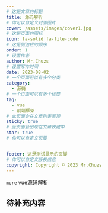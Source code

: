 ```yaml
---
# 这是文章的标题
title: 源码解析
# 你可以自定义封面图片
cover: /assets/images/cover1.jpg
# 这是页面的图标
icon: fa-solid fa-file-code
# 这是侧边栏的顺序
order: 1
# 设置作者
author: Mr.Chuzs
# 设置写作时间
date: 2023-08-02
# 一个页面可以有多个分类
category:
  - 源码
# 一个页面可以有多个标签
tag:
  - vue
  - 前端框架
# 此页面会在文章列表置顶
sticky: true
# 此页面会出现在文章收藏中
star: true
# 你可以自定义页脚


footer: 这是测试显示的页脚
# 你可以自定义版权信息
copyright: Copyright © 2023 Mr.Chuzs
---
```


`more` vue源码解析

<!-- more -->

## 待补充内容
